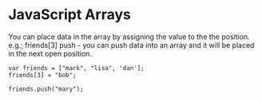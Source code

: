 # JavaScript Arrays

You can place data in the array by assigning the value to the the position. e.g.; friends[3]
push - you can push data into an array and it will be placed in the next open position. 

```
var friends = ["mark", "lisa", 'dan'];
friends[3] = "bob";

friends.push("mary"); 
```
